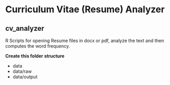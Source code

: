 # Curriculum Vitae (Resume) Analyzer
## cv_analyzer

R Scripts for opening Resume files in docx or pdf, analyze the text and then computes the word frequency.

**Create this folder structure**
- data
- data/raw
- data/output
